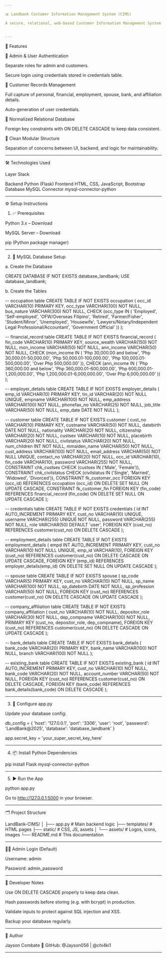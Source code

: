 ```yaml
---

📊 Landbank Customer Information Management System (CIMS)

A secure, relational, web-based Customer Information Management System built with Flask and MySQL, designed for managing customer records for financial institutions.


---
```


🚀 Features

🔐 Admin & User Authentication

Separate roles for admin and customers.

Secure login using credentials stored in credentials table.


👤 Customer Records Management

Full capture of personal, financial, employment, spouse, bank, and affiliation details.

Auto-generation of user credentials.


🧱 Normalized Relational Database

Foreign key constraints with ON DELETE CASCADE to keep data consistent.


📐 Clean Modular Structure

Separation of concerns between UI, backend, and logic for maintainability.




---

🛠️ Technologies Used

Layer	Stack

Backend	Python (Flask)
Frontend	HTML, CSS, JavaScript, Bootstrap
Database	MySQL
Connector	mysql-connector-python



---

⚙️ Setup Instructions

1. ✅ Prerequisites

Python 3.x – Download

MySQL Server – Download

pip (Python package manager)



---

2. 🧱 MySQL Database Setup

a. Create the Database

CREATE DATABASE IF NOT EXISTS database_landbank;
USE database_landbank;

b. Create the Tables

-- occupation table
CREATE TABLE IF NOT EXISTS occupation (
    occ_id VARCHAR(10) PRIMARY KEY,
    occ_type VARCHAR(100) NOT NULL,
    bus_nature VARCHAR(300) NOT NULL,
    CHECK (occ_type IN (
        'Employed', 'Self-employed', 'OFW/Overseas Filipino', 'Retired', 'Farmer/Fisher',
        'Student/Minor', 'Unemployed', 'Housewife', 'Lawyers/Notary/Independent Legal Professional/Accountant',
        'Government Official'
    ))
);

-- financial_record table
CREATE TABLE IF NOT EXISTS financial_record (
    fin_code VARCHAR(10) PRIMARY KEY,
    source_wealth VARCHAR(150) NOT NULL,
    mon_income VARCHAR(50) NOT NULL,
    ann_income VARCHAR(50) NOT NULL,
    CHECK (mon_income IN (
        'Php 30,000.00 and below', 'Php 30,000.01-50,000.00', 'Php 50,000.01-100,000.00',
        'Php 100,000.01-500,000.00', 'Over Php 500,000.00'
    )),
    CHECK (ann_income IN (
        'Php 360,000.00 and below', 'Php 360,000.01-600,000.00', 'Php 600,000.01-1,200,000.00',
        'Php 1,200,000.01-6,000,000.00', 'Over Php 6,000,000.00'
    ))
);

-- employer_details table
CREATE TABLE IF NOT EXISTS employer_details (
    emp_id VARCHAR(10) PRIMARY KEY,
    tin_id VARCHAR(20) NOT NULL UNIQUE,
    empname VARCHAR(100) NOT NULL,
    emp_address VARCHAR(100) NOT NULL,
    phonefax_no VARCHAR(25) NOT NULL,
    job_title VARCHAR(50) NOT NULL,
    emp_date DATE NOT NULL
);

-- customer table
CREATE TABLE IF NOT EXISTS customer (
    cust_no VARCHAR(10) PRIMARY KEY,
    custname VARCHAR(50) NOT NULL,
    datebirth DATE NOT NULL,
    nationality VARCHAR(20) NOT NULL,
    citizenship VARCHAR(20) NOT NULL,
    custsex VARCHAR(10) NOT NULL,
    placebirth VARCHAR(20) NOT NULL,
    civilstatus VARCHAR(20) NOT NULL,
    num_children INT NOT NULL,
    mmaiden_name VARCHAR(50) NOT NULL,
    cust_address VARCHAR(100) NOT NULL,
    email_address VARCHAR(50) NOT NULL UNIQUE,
    contact_no VARCHAR(20) NOT NULL,
    occ_id VARCHAR(10),
    fin_code VARCHAR(10),
    password VARCHAR(255) NOT NULL,
    CONSTRAINT chk_custsex CHECK (custsex IN ('Male', 'Female')),
    CONSTRAINT chk_civilstatus CHECK (civilstatus IN ('Single', 'Married', 'Widowed', 'Divorced')),
    CONSTRAINT fk_customer_occ FOREIGN KEY (occ_id) REFERENCES occupation (occ_id) ON DELETE SET NULL ON UPDATE CASCADE,
    CONSTRAINT fk_customer_fin FOREIGN KEY (fin_code) REFERENCES financial_record (fin_code) ON DELETE SET NULL ON UPDATE CASCADE
);

-- credentials table
CREATE TABLE IF NOT EXISTS credentials (
    id INT AUTO_INCREMENT PRIMARY KEY,
    cust_no VARCHAR(10) UNIQUE,
    username VARCHAR(255) UNIQUE NOT NULL,
    password VARCHAR(255) NOT NULL,
    role VARCHAR(50) DEFAULT 'user',
    FOREIGN KEY (cust_no) REFERENCES customer(cust_no) ON DELETE CASCADE
);

-- employment_details table
CREATE TABLE IF NOT EXISTS employment_details (
    empd INT AUTO_INCREMENT PRIMARY KEY,
    cust_no VARCHAR(10) NOT NULL UNIQUE,
    emp_id VARCHAR(10),
    FOREIGN KEY (cust_no) REFERENCES customer(cust_no) ON DELETE CASCADE ON UPDATE CASCADE,
    FOREIGN KEY (emp_id) REFERENCES employer_details(emp_id) ON DELETE SET NULL ON UPDATE CASCADE
);

-- spouse table
CREATE TABLE IF NOT EXISTS spouse (
    sp_code VARCHAR(5) PRIMARY KEY,
    cust_no VARCHAR(10) NOT NULL,
    sp_name VARCHAR(100) NOT NULL,
    sp_datebirth DATE NOT NULL,
    sp_profession VARCHAR(50) NOT NULL,
    FOREIGN KEY (cust_no) REFERENCES customer(cust_no) ON DELETE CASCADE ON UPDATE CASCADE
);

-- company_affiliation table
CREATE TABLE IF NOT EXISTS company_affiliation (
    cust_no VARCHAR(10) NOT NULL,
    depositor_role VARCHAR(30) NOT NULL,
    dep_compname VARCHAR(100) NOT NULL,
    PRIMARY KEY (cust_no, depositor_role, dep_compname),
    FOREIGN KEY (cust_no) REFERENCES customer(cust_no) ON DELETE CASCADE ON UPDATE CASCADE
);

-- bank_details table
CREATE TABLE IF NOT EXISTS bank_details (
    bank_code VARCHAR(20) PRIMARY KEY,
    bank_name VARCHAR(100) NOT NULL,
    branch VARCHAR(100) NOT NULL
);

-- existing_bank table
CREATE TABLE IF NOT EXISTS existing_bank (
    id INT AUTO_INCREMENT PRIMARY KEY,
    cust_no VARCHAR(10) NOT NULL,
    bank_code VARCHAR(20) NOT NULL,
    account_number VARCHAR(50) NOT NULL,
    FOREIGN KEY (cust_no) REFERENCES customer(cust_no) ON DELETE CASCADE,
    FOREIGN KEY (bank_code) REFERENCES bank_details(bank_code) ON DELETE CASCADE
);


---

3. 🔧 Configure app.py

Update your database config:

db_config = {
    'host': '127.0.0.1',
    'port': '3306',
    'user': 'root',
    'password': 'LandBank@2025',
    'database': 'database_landbank'
}

app.secret_key = 'your_super_secret_key_here'


---

4. 📦 Install Python Dependencies

pip install Flask mysql-connector-python


---

5. ▶️ Run the App

python app.py

Go to http://127.0.0.1:5000 in your browser.


---

🗂️ Project Structure

LandBank-CIMS/
│
├── app.py                  # Main backend logic
├── templates/              # HTML pages
├── static/                 # CSS, JS, assets
│   └── assets/             # Logos, icons, images
└── README.md               # This documentation


---

👨‍💼 Admin Login (Default)

Username: admin

Password: admin_password



---

📢 Developer Notes

Use ON DELETE CASCADE properly to keep data clean.

Hash passwords before storing (e.g. with bcrypt) in production.

Validate inputs to protect against SQL injection and XSS.

Backup your database regularly.



---

👤 Author

Jayson Combate
🔗 GitHub: @Jayson056 | @chi4ki1


---
